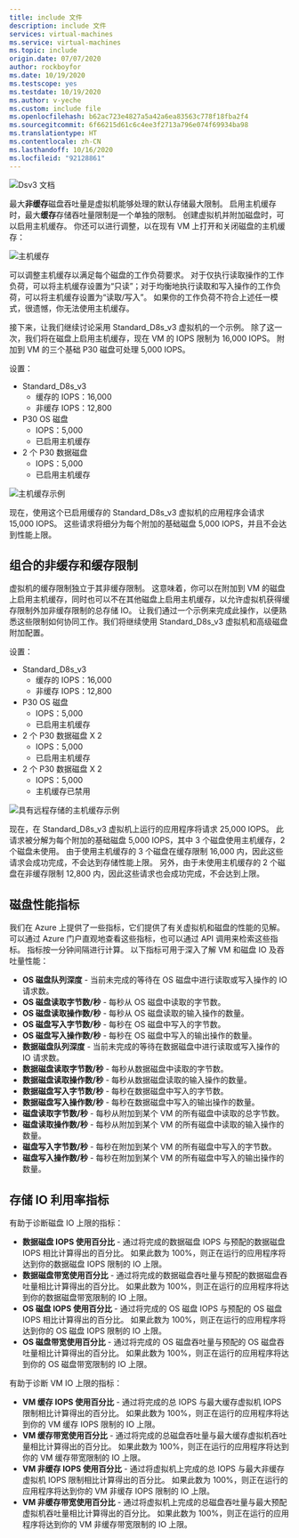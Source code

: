 ```yaml
---
title: include 文件
description: include 文件
services: virtual-machines
ms.service: virtual-machines
ms.topic: include
origin.date: 07/07/2020
author: rockboyfor
ms.date: 10/19/2020
ms.testscope: yes
ms.testdate: 10/19/2020
ms.author: v-yeche
ms.custom: include file
ms.openlocfilehash: b62ac723e4827a5a42a6ea83563c778f18fba2f4
ms.sourcegitcommit: 6f66215d61c6c4ee3f2713a796e074f69934ba98
ms.translationtype: HT
ms.contentlocale: zh-CN
ms.lasthandoff: 10/16/2020
ms.locfileid: "92128861"
---
```

<!--Verified successfully-->

![Dsv3 文档](media/vm-disk-performance/dsv3-documentation.jpg)

最大**非缓存**磁盘吞吐量是虚拟机能够处理的默认存储最大限制。 启用主机缓存时，最大**缓存**存储吞吐量限制是一个单独的限制。 创建虚拟机并附加磁盘时，可以启用主机缓存。 你还可以进行调整，以在现有 VM 上打开和关闭磁盘的主机缓存：

![主机缓存](media/vm-disk-performance/host-caching.jpg)

可以调整主机缓存以满足每个磁盘的工作负荷要求。 对于仅执行读取操作的工作负荷，可以将主机缓存设置为“只读”；对于均衡地执行读取和写入操作的工作负荷，可以将主机缓存设置为“读取/写入”。 如果你的工作负荷不符合上述任一模式，很遗憾，你无法使用主机缓存。 

接下来，让我们继续讨论采用 Standard_D8s_v3 虚拟机的一个示例。 除了这一次，我们将在磁盘上启用主机缓存，现在 VM 的 IOPS 限制为 16,000 IOPS。 附加到 VM 的三个基础 P30 磁盘可处理 5,000 IOPS。

设置：
- Standard_D8s_v3 
    - 缓存的 IOPS：16,000
    - 非缓存 IOPS：12,800
- P30 OS 磁盘 
    - IOPS：5,000
    - 已启用主机缓存 
- 2 个 P30 数据磁盘
    - IOPS：5,000
    - 已启用主机缓存

![主机缓存示例](media/vm-disk-performance/host-caching-example-without-remote.jpg)

现在，使用这个已启用缓存的 Standard_D8s_v3 虚拟机的应用程序会请求 15,000 IOPS。 这些请求将细分为每个附加的基础磁盘 5,000 IOPS，并且不会达到性能上限。

## <a name="combined-uncached-and-cached-limits"></a>组合的非缓存和缓存限制

虚拟机的缓存限制独立于其非缓存限制。 这意味着，你可以在附加到 VM 的磁盘上启用主机缓存，同时也可以不在其他磁盘上启用主机缓存，以允许虚拟机获得缓存限制外加非缓存限制的总存储 IO。 让我们通过一个示例来完成此操作，以便熟悉这些限制如何协同工作。我们将继续使用 Standard_D8s_v3 虚拟机和高级磁盘附加配置。

设置：
- Standard_D8s_v3 
    - 缓存的 IOPS：16,000
    - 非缓存 IOPS：12,800
- P30 OS 磁盘 
    - IOPS：5,000
    - 已启用主机缓存 
- 2 个 P30 数据磁盘 X 2
    - IOPS：5,000
    - 已启用主机缓存
- 2 个 P30 数据磁盘 X 2
    - IOPS：5,000
    - 主机缓存已禁用

![具有远程存储的主机缓存示例](media/vm-disk-performance/host-caching-example-with-remote.jpg)

现在，在 Standard_D8s_v3 虚拟机上运行的应用程序将请求 25,000 IOPS。 此请求被分解为每个附加的基础磁盘 5,000 IOPS，其中 3 个磁盘使用主机缓存，2 个磁盘未使用。 由于使用主机缓存的 3 个磁盘在缓存限制 16,000 内，因此这些请求会成功完成，不会达到存储性能上限。 另外，由于未使用主机缓存的 2 个磁盘在非缓存限制 12,800 内，因此这些请求也会成功完成，不会达到上限。

## <a name="metrics-for-disk-performance"></a>磁盘性能指标
我们在 Azure 上提供了一些指标，它们提供了有关虚拟机和磁盘的性能的见解。 可以通过 Azure 门户直观地查看这些指标，也可以通过 API 调用来检索这些指标。 指标按一分钟间隔进行计算。 以下指标可用于深入了解 VM 和磁盘 IO 及吞吐量性能：
- **OS 磁盘队列深度** - 当前未完成的等待在 OS 磁盘中进行读取或写入操作的 IO 请求数。
- **OS 磁盘读取字节数/秒** - 每秒从 OS 磁盘中读取的字节数。
- **OS 磁盘读取操作数/秒** - 每秒从 OS 磁盘读取的输入操作的数量。
- **OS 磁盘写入字节数/秒** - 每秒在 OS 磁盘中写入的字节数。
- **OS 磁盘写入操作数/秒** - 每秒在 OS 磁盘中写入的输出操作的数量。
- **数据磁盘队列深度** - 当前未完成的等待在数据磁盘中进行读取或写入操作的 IO 请求数。
- **数据磁盘读取字节数/秒** - 每秒从数据磁盘中读取的字节数。
- **数据磁盘读取操作数/秒** - 每秒从数据磁盘读取的输入操作的数量。
- **数据磁盘写入字节数/秒** - 每秒在数据磁盘中写入的字节数。
- **数据磁盘写入操作数/秒** - 每秒在数据磁盘中写入的输出操作的数量。
- **磁盘读取字节数/秒** - 每秒从附加到某个 VM 的所有磁盘中读取的总字节数。
- **磁盘读取操作数/秒** - 每秒从附加到某个 VM 的所有磁盘中读取的输入操作的数量。
- **磁盘写入字节数/秒** - 每秒在附加到某个 VM 的所有磁盘中写入的字节数。
- **磁盘写入操作数/秒** - 每秒在附加到某个 VM 的所有磁盘中写入的输出操作的数量。

## <a name="storage-io-utilization-metrics"></a>存储 IO 利用率指标
有助于诊断磁盘 IO 上限的指标：
- **数据磁盘 IOPS 使用百分比** - 通过将完成的数据磁盘 IOPS 与预配的数据磁盘 IOPS 相比计算得出的百分比。 如果此数为 100%，则正在运行的应用程序将达到你的数据磁盘 IOPS 限制的 IO 上限。
- **数据磁盘带宽使用百分比** - 通过将完成的数据磁盘吞吐量与预配的数据磁盘吞吐量相比计算得出的百分比。 如果此数为 100%，则正在运行的应用程序将达到你的数据磁盘带宽限制的 IO 上限。
- **OS 磁盘 IOPS 使用百分比** - 通过将完成的 OS 磁盘 IOPS 与预配的 OS 磁盘 IOPS 相比计算得出的百分比。 如果此数为 100%，则正在运行的应用程序将达到你的 OS 磁盘 IOPS 限制的 IO 上限。
- **OS 磁盘带宽使用百分比** - 通过将完成的 OS 磁盘吞吐量与预配的 OS 磁盘吞吐量相比计算得出的百分比。 如果此数为 100%，则正在运行的应用程序将达到你的 OS 磁盘带宽限制的 IO 上限。

有助于诊断 VM IO 上限的指标：
- **VM 缓存 IOPS 使用百分比** - 通过将完成的总 IOPS 与最大缓存虚拟机 IOPS 限制相比计算得出的百分比。 如果此数为 100%，则正在运行的应用程序将达到你的 VM 缓存 IOPS 限制的 IO 上限。
- **VM 缓存带宽使用百分比** - 通过将完成的总磁盘吞吐量与最大缓存虚拟机吞吐量相比计算得出的百分比。 如果此数为 100%，则正在运行的应用程序将达到你的 VM 缓存带宽限制的 IO 上限。
- **VM 非缓存 IOPS 使用百分比** - 通过将虚拟机上完成的总 IOPS 与最大非缓存虚拟机 IOPS 限制相比计算得出的百分比。 如果此数为 100%，则正在运行的应用程序将达到你的 VM 非缓存 IOPS 限制的 IO 上限。
- **VM 非缓存带宽使用百分比** - 通过将虚拟机上完成的总磁盘吞吐量与最大预配虚拟机吞吐量相比计算得出的百分比。 如果此数为 100%，则正在运行的应用程序将达到你的 VM 非缓存带宽限制的 IO 上限。

<!-- Update_Description: new article about virtual machine disk performance 2 -->
<!--NEW.date: 10/19/2020-->
